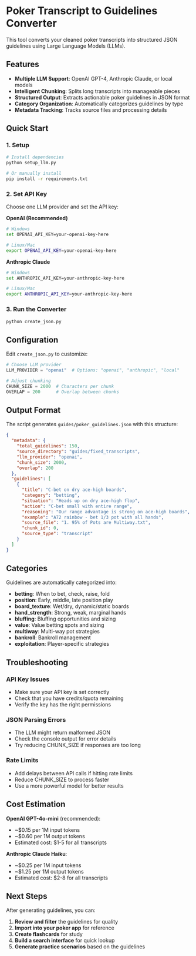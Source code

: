 # Poker Transcript to Guidelines Converter

This tool converts your cleaned poker transcripts into structured JSON guidelines using Large Language Models (LLMs).

## Features

- **Multiple LLM Support**: OpenAI GPT-4, Anthropic Claude, or local models
- **Intelligent Chunking**: Splits long transcripts into manageable pieces
- **Structured Output**: Extracts actionable poker guidelines in JSON format
- **Category Organization**: Automatically categorizes guidelines by type
- **Metadata Tracking**: Tracks source files and processing details

## Quick Start

### 1. Setup

```bash
# Install dependencies
python setup_llm.py

# Or manually install
pip install -r requirements.txt
```

### 2. Set API Key

Choose one LLM provider and set the API key:

**OpenAI (Recommended)**
```bash
# Windows
set OPENAI_API_KEY=your-openai-key-here

# Linux/Mac
export OPENAI_API_KEY=your-openai-key-here
```

**Anthropic Claude**
```bash
# Windows
set ANTHROPIC_API_KEY=your-anthropic-key-here

# Linux/Mac
export ANTHROPIC_API_KEY=your-anthropic-key-here
```

### 3. Run the Converter

```bash
python create_json.py
```

## Configuration

Edit `create_json.py` to customize:

```python
# Choose LLM provider
LLM_PROVIDER = "openai"  # Options: "openai", "anthropic", "local"

# Adjust chunking
CHUNK_SIZE = 2000  # Characters per chunk
OVERLAP = 200      # Overlap between chunks
```

## Output Format

The script generates `guides/poker_guidelines.json` with this structure:

```json
{
  "metadata": {
    "total_guidelines": 150,
    "source_directory": "guides/fixed_transcripts",
    "llm_provider": "openai",
    "chunk_size": 2000,
    "overlap": 200
  },
  "guidelines": [
    {
      "title": "C-bet on dry ace-high boards",
      "category": "betting",
      "situation": "Heads up on dry ace-high flop",
      "action": "C-bet small with entire range",
      "reasoning": "Our range advantage is strong on ace-high boards",
      "example": "A72 rainbow - bet 1/3 pot with all hands",
      "source_file": "1. 95% of Pots are Multiway.txt",
      "chunk_id": 0,
      "source_type": "transcript"
    }
  ]
}
```

## Categories

Guidelines are automatically categorized into:

- **betting**: When to bet, check, raise, fold
- **position**: Early, middle, late position play
- **board_texture**: Wet/dry, dynamic/static boards
- **hand_strength**: Strong, weak, marginal hands
- **bluffing**: Bluffing opportunities and sizing
- **value**: Value betting spots and sizing
- **multiway**: Multi-way pot strategies
- **bankroll**: Bankroll management
- **exploitation**: Player-specific strategies

## Troubleshooting

### API Key Issues
- Make sure your API key is set correctly
- Check that you have credits/quota remaining
- Verify the key has the right permissions

### JSON Parsing Errors
- The LLM might return malformed JSON
- Check the console output for error details
- Try reducing CHUNK_SIZE if responses are too long

### Rate Limits
- Add delays between API calls if hitting rate limits
- Reduce CHUNK_SIZE to process faster
- Use a more powerful model for better results

## Cost Estimation

**OpenAI GPT-4o-mini** (recommended):
- ~$0.15 per 1M input tokens
- ~$0.60 per 1M output tokens
- Estimated cost: $1-5 for all transcripts

**Anthropic Claude Haiku**:
- ~$0.25 per 1M input tokens  
- ~$1.25 per 1M output tokens
- Estimated cost: $2-8 for all transcripts

## Next Steps

After generating guidelines, you can:

1. **Review and filter** the guidelines for quality
2. **Import into your poker app** for reference
3. **Create flashcards** for study
4. **Build a search interface** for quick lookup
5. **Generate practice scenarios** based on the guidelines
